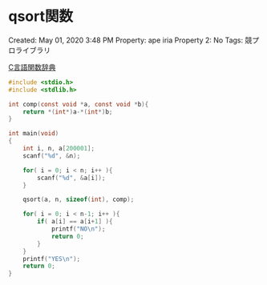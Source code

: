 # qsort関数

Created: May 01, 2020 3:48 PM
Property: ape iria
Property 2: No
Tags: 競プロライブラリ

[C言語関数辞典](http://www.c-tipsref.com/reference/stdlib/qsort.html)

```c
#include <stdio.h>
#include <stdlib.h>

int comp(const void *a, const void *b){
    return *(int*)a-*(int*)b;
}

int main(void)
{
    int i, n, a[200001];
    scanf("%d", &n);

    for( i = 0; i < n; i++ ){
        scanf("%d", &a[i]);
    }

    qsort(a, n, sizeof(int), comp);

    for( i = 0; i < n-1; i++ ){
        if( a[i] == a[i+1] ){
            printf("NO\n");
            return 0;
        }
    }
    printf("YES\n");
    return 0;
}

```